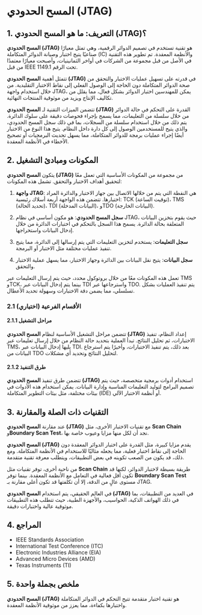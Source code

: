 # المسح الحدودي (JTAG)

## 1. التعريف: ما هو **المسح الحدودي (JTAG)**؟
**المسح الحدودي (JTAG)** هو تقنية تستخدم في تصميم الدوائر الرقمية، وهي تمثل معيارًا صناعيًا يتيح اختبار وصيانة الدوائر المتكاملة (IC) والأنظمة المعقدة. تم تطوير هذه التقنية في الأصل من قبل مجموعة من الشركات في أواخر الثمانينيات، وأصبحت معيارًا معتمدًا من قبل IEEE تحت الرقم 1149.1. 

تتمثل أهمية **المسح الحدودي (JTAG)** في قدرته على تسهيل عمليات الاختبار والتحقق من صحة الدوائر المتكاملة دون الحاجة إلى الوصول الفعلي إلى نقاط الاختبار التقليدية. من خلال استخدام واجهة JTAG، يمكن للمهندسين اختبار الدوائر بشكل فعال، مما يقلل من تكاليف الإنتاج ويزيد من موثوقية المنتجات النهائية.

تتضمن الميزات التقنية لـ **المسح الحدودي (JTAG)** القدرة على التحكم في حالة الدوائر من خلال سلسلة من التعليمات، مما يسمح بإجراء فحوصات دقيقة على سلوك الدائرة. يتم ذلك من خلال استخدام سلسلة من السجلات، بما في ذلك سجل المسح الحدودي، والذي يتيح للمستخدمين الوصول إلى كل دارة داخل النظام. يتيح هذا النوع من الاختبار أيضًا إجراء عمليات برمجة للدوائر المتكاملة، مما يسهل تحديث البرمجيات أو تصحيح الأخطاء في الأنظمة المعقدة.

## 2. المكونات ومبادئ التشغيل
يتكون **المسح الحدودي (JTAG)** من مجموعة من المكونات الأساسية التي تعمل معًا لتحقيق أهداف الاختبار والتحقق. تشمل هذه المكونات:

1. **واجهة JTAG**: هي النقطة التي يتم من خلالها الاتصال بين جهاز الاختبار والدائرة المراد اختبارها. تتضمن هذه الواجهة أربعة أسلاك رئيسية: TCK (توقيت الساعة)، TMS (تحديد الحالة)، TDI (البيانات المدخلة)، وTDO (البيانات الخارجة).

2. **سجل المسح الحدودي**: هو مكون أساسي في نظام JTAG، حيث يقوم بتخزين البيانات المتعلقة بحالة الدائرة. يسمح هذا السجل بالتحكم في اختبارات الدائرة من خلال إدخال البيانات واستخراجها.

3. **سجل التعليمات**: يستخدم لتخزين التعليمات التي يتم إرسالها إلى الدائرة، مما يتيح تنفيذ عمليات مختلفة مثل الاختبار أو البرمجة.

4. **سجل البيانات**: يتيح نقل البيانات بين الدائرة وجهاز الاختبار، مما يسهل عملية الاختبار والتحقق.

تعمل هذه المكونات معًا من خلال بروتوكول محدد، حيث يتم إرسال التعليمات عبر TMS وTCK، بينما يتم إدخال البيانات عبر TDI واسترجاعها عبر TDO. يتم تنفيذ العمليات بشكل تسلسلي، مما يضمن دقة الاختبارات وسهولة تحديد الأعطال.

### 2.1 (اختياري) الأقسام الفرعية
#### 2.1.1 مراحل التشغيل
تتضمن مراحل التشغيل الأساسية لنظام **المسح الحدودي (JTAG)** إعداد النظام، تنفيذ الاختبارات، ثم تحليل النتائج. تبدأ العملية بتحديد حالة النظام من خلال إرسال تعليمات عبر TMS، يليها إدخال البيانات عبر TDI. بعد ذلك، يتم تنفيذ الاختبارات، وأخيرًا يتم استرجاع البيانات من TDO لتحليل النتائج وتحديد أي مشكلات.

#### 2.1.2 طرق التنفيذ
تتضمن طرق تنفيذ **المسح الحدودي (JTAG)** استخدام أدوات برمجية متخصصة، حيث يتم تصميم البرامج لتوليد التعليمات المناسبة وإدارة البيانات. يمكن استخدام هذه الأدوات في بيئات مختلفة، مثل بيئات التطوير المتكاملة (IDE) أو أنظمة الاختبار الآلي.

## 3. التقنيات ذات الصلة والمقارنة
عند مقارنة **المسح الحدودي (JTAG)** مع تقنيات الاختبار الأخرى، مثل **Scan Chain** و**Boundary Scan Test**، نجد أن لكل منها مزايا وعيوب خاصة بها. 

**المسح الحدودي (JTAG)** يقدم مزايا كبيرة، مثل القدرة على اختبار الدوائر المعقدة دون الحاجة إلى نقاط اختبار فعلية، مما يجعله مثاليًا للاستخدام في الأنظمة المتكاملة. ومع ذلك، قد يكون من الصعب تكوينه في بعض التطبيقات، ويتطلب معرفة تقنية متقدمة.

من ناحية أخرى، توفر تقنيات مثل **Scan Chain** طريقة بسيطة لاختبار الدوائر، لكنها قد تكون أقل فعالية في التعامل مع الأنظمة المعقدة. بينما توفر **Boundary Scan Test** مستوى عالٍ من الدقة، إلا أن تكلفتها قد تكون أعلى مقارنة بـ JTAG.

في العالم الحقيقي، يتم استخدام **المسح الحدودي (JTAG)** في العديد من التطبيقات، بما في ذلك الهواتف الذكية، الحواسيب، والأجهزة الطبية، حيث تتطلب هذه التطبيقات موثوقية عالية واختبارات دقيقة.

## 4. المراجع
- IEEE Standards Association
- International Test Conference (ITC)
- Electronic Industries Alliance (EIA)
- Advanced Micro Devices (AMD)
- Texas Instruments (TI)

## 5. ملخص بجملة واحدة
**المسح الحدودي (JTAG)** هو تقنية اختبار متقدمة تتيح التحكم في الدوائر المتكاملة واختبارها بكفاءة، مما يعزز من موثوقية الأنظمة المعقدة.